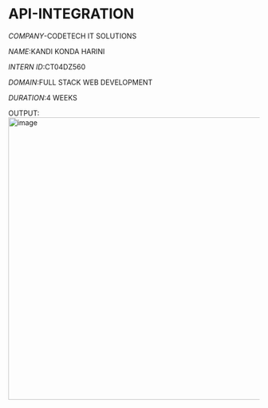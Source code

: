 # API-INTEGRATION

*COMPANY*-CODETECH IT SOLUTIONS

*NAME*:KANDI KONDA HARINI

*INTERN ID*:CT04DZ560

*DOMAIN*:FULL STACK WEB DEVELOPMENT

*DURATION*:4 WEEKS

OUTPUT:
<img width="541" height="567" alt="image" src="https://github.com/user-attachments/assets/889dccf9-a34a-4eb4-911e-02c4d3ce26a6" />
